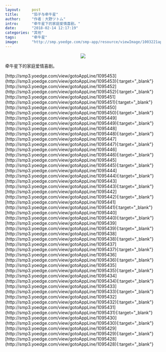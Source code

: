 ```yaml
---
layout:     post
title:      "茄子与牵牛星"
author:     "作者：大野ツトム"
intro:      "牵牛星下的家庭爱情喜剧。"
date:       "2018-02-14 12:17:19"
categories: "其他"
tags:       "牵牛星"
image:      "http://smp.yoedge.com/smp-app/resource/viewImage/1003221appline.png"
---
```

<div style="text-align: center">
<p><img src="http://smp.yoedge.com/smp-app/resource/viewImage/1003221appline.png"/></p>
</div>
<p class="post-meta">
<span>牵牛星下的家庭爱情喜剧。</span>
</p>
[http://smp3.yoedge.com/view/gotoAppLine/1095453](http://smp3.yoedge.com/view/gotoAppLine/1095453){:target="_blank"}
[http://smp3.yoedge.com/view/gotoAppLine/1095452](http://smp3.yoedge.com/view/gotoAppLine/1095452){:target="_blank"}
[http://smp3.yoedge.com/view/gotoAppLine/1095451](http://smp3.yoedge.com/view/gotoAppLine/1095451){:target="_blank"}
[http://smp3.yoedge.com/view/gotoAppLine/1095450](http://smp3.yoedge.com/view/gotoAppLine/1095450){:target="_blank"}
[http://smp3.yoedge.com/view/gotoAppLine/1095449](http://smp3.yoedge.com/view/gotoAppLine/1095449){:target="_blank"}
[http://smp3.yoedge.com/view/gotoAppLine/1095448](http://smp3.yoedge.com/view/gotoAppLine/1095448){:target="_blank"}
[http://smp3.yoedge.com/view/gotoAppLine/1095447](http://smp3.yoedge.com/view/gotoAppLine/1095447){:target="_blank"}
[http://smp3.yoedge.com/view/gotoAppLine/1095446](http://smp3.yoedge.com/view/gotoAppLine/1095446){:target="_blank"}
[http://smp3.yoedge.com/view/gotoAppLine/1095445](http://smp3.yoedge.com/view/gotoAppLine/1095445){:target="_blank"}
[http://smp3.yoedge.com/view/gotoAppLine/1095444](http://smp3.yoedge.com/view/gotoAppLine/1095444){:target="_blank"}
[http://smp3.yoedge.com/view/gotoAppLine/1095443](http://smp3.yoedge.com/view/gotoAppLine/1095443){:target="_blank"}
[http://smp3.yoedge.com/view/gotoAppLine/1095442](http://smp3.yoedge.com/view/gotoAppLine/1095442){:target="_blank"}
[http://smp3.yoedge.com/view/gotoAppLine/1095441](http://smp3.yoedge.com/view/gotoAppLine/1095441){:target="_blank"}
[http://smp3.yoedge.com/view/gotoAppLine/1095440](http://smp3.yoedge.com/view/gotoAppLine/1095440){:target="_blank"}
[http://smp3.yoedge.com/view/gotoAppLine/1095439](http://smp3.yoedge.com/view/gotoAppLine/1095439){:target="_blank"}
[http://smp3.yoedge.com/view/gotoAppLine/1095438](http://smp3.yoedge.com/view/gotoAppLine/1095438){:target="_blank"}
[http://smp3.yoedge.com/view/gotoAppLine/1095437](http://smp3.yoedge.com/view/gotoAppLine/1095437){:target="_blank"}
[http://smp3.yoedge.com/view/gotoAppLine/1095436](http://smp3.yoedge.com/view/gotoAppLine/1095436){:target="_blank"}
[http://smp3.yoedge.com/view/gotoAppLine/1095435](http://smp3.yoedge.com/view/gotoAppLine/1095435){:target="_blank"}
[http://smp3.yoedge.com/view/gotoAppLine/1095434](http://smp3.yoedge.com/view/gotoAppLine/1095434){:target="_blank"}
[http://smp3.yoedge.com/view/gotoAppLine/1095433](http://smp3.yoedge.com/view/gotoAppLine/1095433){:target="_blank"}
[http://smp3.yoedge.com/view/gotoAppLine/1095432](http://smp3.yoedge.com/view/gotoAppLine/1095432){:target="_blank"}
[http://smp3.yoedge.com/view/gotoAppLine/1095431](http://smp3.yoedge.com/view/gotoAppLine/1095431){:target="_blank"}
[http://smp3.yoedge.com/view/gotoAppLine/1095430](http://smp3.yoedge.com/view/gotoAppLine/1095430){:target="_blank"}
[http://smp3.yoedge.com/view/gotoAppLine/1095429](http://smp3.yoedge.com/view/gotoAppLine/1095429){:target="_blank"}
[http://smp3.yoedge.com/view/gotoAppLine/1095428](http://smp3.yoedge.com/view/gotoAppLine/1095428){:target="_blank"}


